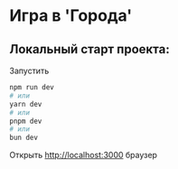 # Игра в 'Города'

## Локальный старт проекта:

Запустить
```bash
npm run dev
# или
yarn dev
# или
pnpm dev
# или
bun dev
```

Открыть [http://localhost:3000](http://localhost:3000) браузер
